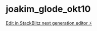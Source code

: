 # joakim_glode_okt10

[Edit in StackBlitz next generation editor ⚡️](https://stackblitz.com/~/github.com/Joakimglodedata/joakim_glode_okt10)